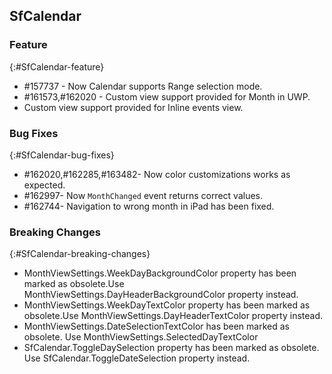 ## SfCalendar

### Feature
{:#SfCalendar-feature}

* \#157737 - Now Calendar supports Range selection mode.
* \#161573,\#162020 - Custom view support provided for Month in UWP.
* Custom view support provided for Inline events view.

### Bug Fixes
{:#SfCalendar-bug-fixes} 

* \#162020,\#162285,\#163482- Now color customizations works as expected.
* \#162997- Now `MonthChanged` event returns correct values.
* \#162744- Navigation to wrong month in iPad has been fixed.

### Breaking Changes
{:#SfCalendar-breaking-changes}

* MonthViewSettings.WeekDayBackgroundColor property has been marked as obsolete.Use MonthViewSettings.DayHeaderBackgroundColor property instead.
* MonthViewSettings.WeekDayTextColor property has been marked as obsolete.Use MonthViewSettings.DayHeaderTextColor property instead.
* MonthViewSettings.DateSelectionTextColor has been marked as obsolete. Use MonthViewSettings.SelectedDayTextColor
* SfCalendar.ToggleDaySelection property has been marked as obsolete. Use SfCalendar.ToggleDateSelection property instead. 


